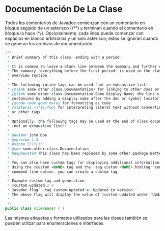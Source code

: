 # Documentación De La Clase

Todos los comentarios de Javadoc comienzan con un comentario en bloque seguido de un asterisco (/**) y
terminan cuando el comentario en bloque lo hace (*/). Opcionalmente, cada línea puede comenzar con espacios en blanco
arbitrarios y un solo asterisco; estos se ignoran cuando se generan los archivos de documentación.

```java
/**
 * Brief summary of this class, ending with a period.
 *
 * It is common to leave a blank line between the summary and further details.
 * The summary (everything before the first period) is used in the class or package
 * overview section.
 *
 * The following inline tags can be used (not an exhaustive list):
 * {@link some.other.class.Documentation} for linking to other docs or symbols
 * {@link some.other.class.Documentation Some Display Name} the link's appearance can be
 * customized by adding a display name after the doc or symbol locator
 * {@code code goes here} for formatting as code
 * {@literal <>[]()foo} for interpreting literal text without converting to HTML markup
 * or other tags.
 *
 * Optionally, the following tags may be used at the end of class documentation
 * (not an exhaustive list):
 *
 * @author John Doe
 * @version 1.0
 * @since 5/10/15
 * @see some.other.class.Documentation
 * @deprecated This class has been replaced by some.other.package.BetterFileReader
 *
 * You can also have custom tags for displaying additional information.
 * Using the @custom.<NAME> tag and the -tag custom.<NAME>:htmltag:"context"
 * command line option, you can create a custom tag.
 *
 * Example custom tag and generation:
 * @custom.updated 2.0
 * Javadoc flag: -tag custom.updated:a:"Updated in version:"
 * The above flag will display the value of @custom.updated under "Updated in version:"
 *
 */
public class FileReader { }
```
Las mismas etiquetas y formatos utilizados para las clases también se pueden utilizar para enumeraciones e interfaces.